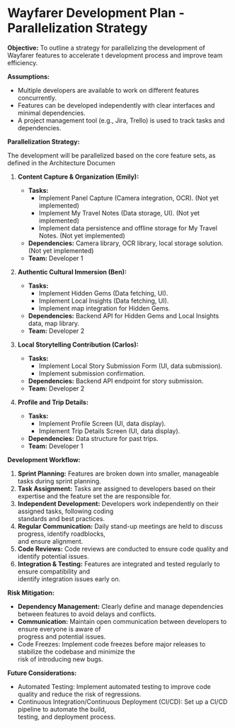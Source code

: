 # Wayfarer Development Plan - Parallelization Strategy
                                                                                                            
**Objective:** To outline a strategy for parallelizing the development of Wayfarer features to accelerate t 
development process and improve team efficiency.
                                                                                                            
**Assumptions:**
                                                                                                            
*   Multiple developers are available to work on different features concurrently.
*   Features can be developed independently with clear interfaces and minimal dependencies.
*   A project management tool (e.g., Jira, Trello) is used to track tasks and dependencies.

**Parallelization Strategy:**

The development will be parallelized based on the core feature sets, as defined in the Architecture Documen 

1.  **Content Capture & Organization (Emily):**
    *   **Tasks:**
        *   Implement Panel Capture (Camera integration, OCR). (Not yet implemented)
        *   Implement My Travel Notes (Data storage, UI). (Not yet implemented)
        *   Implement data persistence and offline storage for My Travel Notes. (Not yet implemented)
    *   **Dependencies:**  Camera library, OCR library, local storage solution. (Not yet implemented)
    *   **Team:**  Developer 1

2.  **Authentic Cultural Immersion (Ben):**
    *   **Tasks:**
        *   Implement Hidden Gems (Data fetching, UI).
        *   Implement Local Insights (Data fetching, UI).
        *   Implement map integration for Hidden Gems.
    *   **Dependencies:**  Backend API for Hidden Gems and Local Insights data, map library.
    *   **Team:**  Developer 2

3.  **Local Storytelling Contribution (Carlos):**
    *   **Tasks:**
        *   Implement Local Story Submission Form (UI, data submission).
        *   Implement submission confirmation.
    *   **Dependencies:**  Backend API endpoint for story submission.
    *   **Team:**  Developer 2

4.  **Profile and Trip Details:**
    *   **Tasks:**
        *   Implement Profile Screen (UI, data display).
        *   Implement Trip Details Screen (UI, data display).
    *   **Dependencies:**  Data structure for past trips.
    *   **Team:**  Developer 1

**Development Workflow:**

1.  **Sprint Planning:**  Features are broken down into smaller, manageable tasks during sprint planning.   
2.  **Task Assignment:**  Tasks are assigned to developers based on their expertise and the feature set the 
are responsible for.
3.  **Independent Development:**  Developers work independently on their assigned tasks, following coding   
standards and best practices.
4.  **Regular Communication:**  Daily stand-up meetings are held to discuss progress, identify roadblocks,  
and ensure alignment.
5.  **Code Reviews:**  Code reviews are conducted to ensure code quality and identify potential issues.     
6.  **Integration & Testing:**  Features are integrated and tested regularly to ensure compatibility and    
identify integration issues early on.

**Risk Mitigation:**

*   **Dependency Management:**  Clearly define and manage dependencies between features to avoid delays and 
conflicts.
*   **Communication:**  Maintain open communication between developers to ensure everyone is aware of       
progress and potential issues.
*   Code Freezes: Implement code freezes before major releases to stabilize the codebase and minimize the   
risk of introducing new bugs.
                                                                                                            
**Future Considerations:**
                                                                                                            
*   Automated Testing: Implement automated testing to improve code quality and reduce the risk of
regressions.
*   Continuous Integration/Continuous Deployment (CI/CD): Set up a CI/CD pipeline to automate the build,    
testing, and deployment process.
